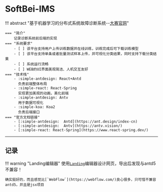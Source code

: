 # SoftBei-IMS

!!! abstract "基于机器学习的分布式系统故障诊断系统--[大赛官网](http://www.cnsoftbei.com/plus/view.php?aid=824)"

    === "简介"
        记录诊断系统前后端的实现
    === "系统要求"
        - [ ] 该平台支持用户上传训练数据并在线训练，训练完成后可下载训练模型
        - [ ] 该平台支持单条或者批量测试样本上传，并可视化分类结果，同时支持下载分类结果
        - [ ] 系统运行流畅
        - [ ] WEB的UI界面美观简洁、人机交互友好
    === "技术栈"
        - :simple-antdesign: React+Antd
          负责前端整体布局
        - :simple-react: React-Spring
          实现更加美观的动画，美化前端
        - :simple-antdesign: Antv
          用于数据可视化
        - :simple-koa: Koa2
          负责后端接口
    === "官方文档链接"
        - [:simple-antdesign:  Antd](https://ant.design/index-cn)
        - [:simple-antdesign:  Antv](https://antv.vision/)
        - [:simple-react: React-Spring](https://www.react-spring.dev/)
---

## 记录

!!! warning "Landing编辑器"
    使用[`Landing`](https://landing.ant.design/index-cn)编辑器设计网页，导出后发现与antd5不兼容！
    
    确实挺好的，而且感觉比[`WebFlow`](https://webflow.com/)良心很多，只可惜不兼容antd5，并且是jsx项目
